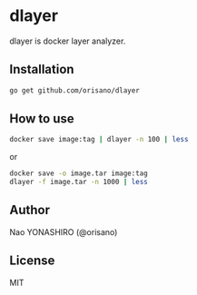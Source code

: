 # dlayer
dlayer is docker layer analyzer.

## Installation
```bash
go get github.com/orisano/dlayer
```

## How to use
```bash 
docker save image:tag | dlayer -n 100 | less
```
or
```bash
docker save -o image.tar image:tag
dlayer -f image.tar -n 1000 | less
```

## Author
Nao YONASHIRO (@orisano)

## License
MIT
